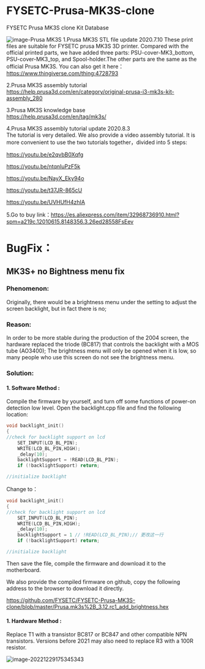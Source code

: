 # FYSETC-Prusa-MK3S-clone
FYSETC Prusa MK3S clone Kit Database

![image-Prusa MK3S](/Prusa_MK3S.jpg)
1.Prusa MK3S STL file update 2020.7.10
These print files are suitable for FYSETC prusa MK3S 3D printer. Compared with the official printed parts, we have added three parts: PSU-cover-MK3_bottom, PSU-cover-MK3_top, and Spool-holder.The other parts are the same as the official Prusa MK3S. 
You can also get it here：
https://www.thingiverse.com/thing:4728793

2.Prusa MK3S assembly tutorial  
<https://help.prusa3d.com/en/category/original-prusa-i3-mk3s-kit-assembly_280>

3.Prusa MK3S knowledge base  
<https://help.prusa3d.com/en/tag/mk3s/>

4.Prusa MK3S assembly tutorial update 2020.8.3  
The tutorial is very detailed. We also provide a video assembly tutorial. It is more convenient to use the two tutorials together，divided into 5 steps:

https://youtu.be/e2qvbB0Xqfg

https://youtu.be/ntqnIuPzF5k

https://youtu.be/NayX_Eky94o

https://youtu.be/t37JR-865cU

https://youtu.be/UVHUfH4zhIA

5.Go to buy link：https://es.aliexpress.com/item/32968736910.html?spm=a219c.12010615.8148356.3.26ed28558FsEev


# BugFix：
## MK3S+ no Bightness menu fix

### Phenomenon:

Originally, there would be a brightness menu under the setting to adjust the screen backlight, but in fact there is no;

### Reason:

In order to be more stable during the production of the 2004 screen, the hardware replaced the triode (BC817) that controls the backlight with a MOS tube (AO3400); The brightness menu will only be opened when it is low, so many people who use this screen do not see the brightness menu.

### Solution:

#### 1. Software Method :

Compile the firmware by yourself, and turn off some functions of power-on detection low level.
Open the backlight.cpp file and find the following location:

```cpp
void backlight_init()
{
//check for backlight support on lcd
    SET_INPUT(LCD_BL_PIN);
    WRITE(LCD_BL_PIN,HIGH);
    _delay(10);
    backlightSupport = !READ(LCD_BL_PIN);
    if (!backlightSupport) return;

//initialize backlight
```
Change to：
```cpp
void backlight_init()
{
//check for backlight support on lcd
    SET_INPUT(LCD_BL_PIN);
    WRITE(LCD_BL_PIN,HIGH);
    _delay(10);
    backlightSupport = 1 // !READ(LCD_BL_PIN);// 更改这一行
    if (!backlightSupport) return;

//initialize backlight
```

Then save the file, compile the firmware and download it to the motherboard.

We also provide the compiled firmware on github, copy the following address to the browser to download it directly.

https://github.com/FYSETC/FYSETC-Prusa-MK3S-clone/blob/master/Prusa.mk3s%2B_3.12.rc1_add_brightness.hex

#### 1. Hardware Method :

Replace T1 with a transistor BC817 or BC847 and other compatible NPN transistors. Versions before 2021 may also need to replace R3 with a 100R resistor.

![image-20221229175345343](assets/image-20221229175345343.png)
